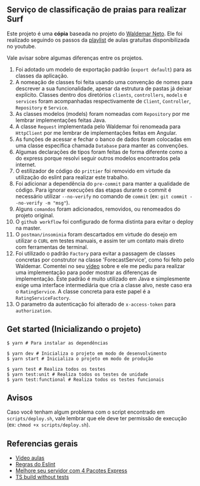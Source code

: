 ## Serviço de classificação de praias para realizar Surf

Este projeto é uma **cópia** baseada no projeto do [Waldemar Neto](https://github.com/waldemarnt/node-typescript-api/tree/master).
Ele foi realizado seguindo os passos da [playlist](https://www.youtube.com/watch?v=W2ld5xRS3cY&list=PLz_YTBuxtxt6_Zf1h-qzNsvVt46H8ziKh&index=2&ab_channel=WaldemarNeto-DevLab) de aulas gratuítas disponibilizada no youtube.

Vale avisar sobre algumas diferenças entre os projetos.

1. Foi adotado um modelo de exportação padrão (`export default`) para as classes da aplicação.
2. A nomeação de classes foi feita usando uma convenção de nomes para descrever a sua funcionalidade, apesar da estrutura de pastas já deixar explícito.
Classes dentro dos diretórios `clients`, `controllers`, `models` e `services` foram acompanhadas respectivamente de `Client`, `Controller`, `Repository` e `Service`.
3. As classes modelos (models) foram nomeadas com `Repository` por me lembrar implementações feitas Java.
4. A classe `Request` implementada pelo Waldemar foi renomeada para `HttpClient` por me lembrar de implementações feitas em Angular.
5. As funções de acessar e fechar o banco de dados foram colocadas em uma classe específica chamada `Database` para manter as convenções.
6. Algumas declarações de tipos foram feitas de forma diferente como a do express porque resolvi seguir outros modelos encontrados pela internet.
7. O estilizador de código do `prittier` foi removido em virtude da utilização do eslint para realizar este trabalho.
8. Foi adicionar a dependência do `pre-commit` para manter a qualidade de código.
Para ignorar execuções das etapas durante o commit é necessário utilizar `--no-verify` no comando de `commit` (ex: `git commit --no-verify -m "msg"`).
9. Alguns `comandos` foram adicionados, removidos, ou renomeados do projeto original.
10. O `github workflow` foi configurado de forma distinta para evitar o deploy na master.
11. O `postman/insominia` foram descartados em virtude do desejo em utilizar o `CURL` em testes manuais, e assim ter um contato mais direto com ferramentas de terminal.
12. Foi utilizado o padrão `Factory` para evitar a passagem de classes concretas por construtor na classe 'ForecastService', como foi feito pelo Waldemar. Comentei no seu [vídeo](https://www.youtube.com/watch?v=H_a1zliq5KA&list=PLz_YTBuxtxt6_Zf1h-qzNsvVt46H8ziKh&index=36&ab_channel=WaldemarNeto-DevLab) sobre e ele me pediu para realizar uma implementação para poder mostrar as diferenças de implementação. Este padrão é muito utilizado em Java e simplesmente exige uma interface intermediária que cria a classe alvo, neste caso era o `RatingService`. A classe concreta para este papel é a `RatingServiceFactory`.
13. O parametro da autenticação foi alterado de `x-access-token` para `authorization`.

## Get started (Inicializando o projeto)

```console
$ yarn # Para instalar as dependências

$ yarn dev # Inicializa o projeto em modo de desenvolvimento
$ yarn start # Inicializa o projeto em modo de produção

$ yarn test # Realiza todos os testes
$ yarn test:unit # Realiza todos os testes de unidade
$ yarn test:functional # Realiza todos os testes funcionais
```

## Avisos

Caso você tenham algum problema com o script encontrado em `scripts/deploy.sh`, vale lembrar que ele deve ter permissão de execução (ex: `chmod +x scripts/deploy.sh`).

## Referencias gerais

* [Video aulas](https://www.youtube.com/watch?v=rTzdy3JjZFg&list=PLz_YTBuxtxt6_Zf1h-qzNsvVt46H8ziKh&index=24&ab_channel=WaldemarNeto-DevLab)
* [Regras do Eslint](https://eslint.org/docs/user-guide/configuring/rules)
* [Melhore seu servidor com 4 Pacotes Express](https://www.youtube.com/watch?v=DN3gekEPtrg&ab_channel=VictorMoraes)
* [TS build without tests](https://bobbyhadz.com/blog/typescript-exclude-test-files-from-compilation)
